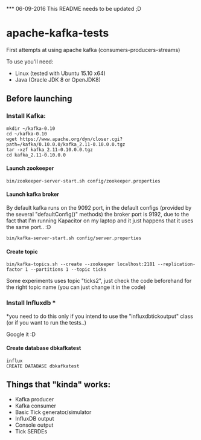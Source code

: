 *** 06-09-2016 This README needs to be updated ;D

# apache-kafka-tests

First attempts at using apache kafka (consumers-producers-streams)

To use you'll need:

- Linux (tested with Ubuntu 15.10 x64)
- Java (Oracle JDK 8 or OpenJDK8)

## Before launching


### Install Kafka:

	mkdir ~/kafka-0.10
	cd ~/kafka-0.10
	wget https://www.apache.org/dyn/closer.cgi?path=/kafka/0.10.0.0/kafka_2.11-0.10.0.0.tgz
	tar -xzf kafka_2.11-0.10.0.0.tgz
	cd kafka_2.11-0.10.0.0
	
	
#### Launch zookeeper

	bin/zookeeper-server-start.sh config/zookeeper.properties
	
#### Launch kafka broker

By default kafka runs on the 9092 port, in the default configs (provided by the several "defaultConfig()" methods) the broker port is 9192, due to the fact that I'm running Kapacitor on my laptop and it just happens that it uses the same port.. :D

	bin/kafka-server-start.sh config/server.properties
	
#### Create topic

	bin/kafka-topics.sh --create --zookeeper localhost:2181 --replication-factor 1 --partitions 1 --topic ticks
	
Some experiments uses topic "ticks2", just check the code beforehand for the right topic name (you can just change it in the code)

### Install Influxdb *

*you need to do this only if you intend to use the "influxdbtickoutput" class (or if you want to run the tests..)

Google it :D

#### Create database dbkafkatest
	
	influx
	CREATE DATABASE dbkafkatest
	
## Things that "kinda" works:

- Kafka producer
- Kafka consumer
- Basic Tick generator/simulator
- InfluxDB output
- Console output
- Tick SERDEs

